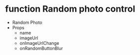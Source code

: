 # function Random photo control

- Random Photo
- Props
  - name
  - imageUrl
  - onImageUrlChange
  - onRandomButtonBlur
